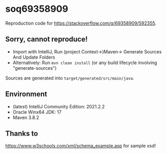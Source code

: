 # soq69358909
Reproduction code for https://stackoverflow.com/q/69358909/592355.

## Sorry, cannot reproduce!
- Import with IntelliJ, Run (project Context->)Maven-> Generate Sources And Update Folders
- Alternatively: Run `mvn clean install` (or any build lifecycle involving "generate-sources")

Sources are generated into `target/generated/src/main/java`.

## Environment
- (latest) IntelliJ Community Edition: 2021.2.2
- Oracle Winx64 JDK: 17
- Maven 3.8.2

## Thanks to
https://www.w3schools.com/xml/schema_example.asp for sample xsd!
